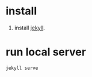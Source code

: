 # install
1. install [jekyll](https://jekyllrb.com/docs/installation/ubuntu/).

# run local server
```bash
jekyll serve
```
